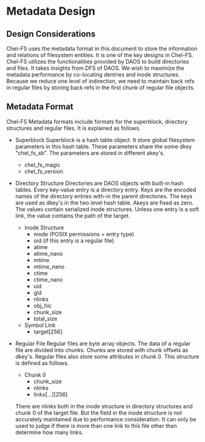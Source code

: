 # Metadata Design


## Design Considerations

Chel-FS uses the metadata format in this document to store the information and relations of filesystem entities. It is one of the key designs in Chel-FS. Chel-FS utilizes the functionalities provided by DAOS to build directories and files. It takes insights from DFS of DAOS. We wish to maximize the metadata performance by co-locating dentries and inode structures. Because we reduce one level of indirection, we need to maintain back refs in regular files by storing back refs in the first chunk of regular file objects.


## Metadata Format

Chel-FS Metadata formats include formats for the superblock, directory structures and regular files. It is explained as follows.

-   Superblock
    Superblock is a hash table object. It store global filesystem parameters in this hash table. These parameters share the some dkey "chel\_fs\_sb". The parameters are stored in different akey's.
    -   chel\_fs\_magic
    -   chel\_fs\_version
-   Directory Structure
    Directories are DAOS objects with built-in hash tables. Every key-value entry is a directory entry. Keys are the encoded names of the directory entries with-in the parent directories. The keys are used as dkey's in the two level hash table. Akeys are fixed as zero. The values contain serialized inode structures. Unless one entry is a soft link, the value contains the path of the target.
    -   Inode Structure
        -   mode (POSIX permissions + entry type)
        -   oid (if this entry is a regular file)
        -   atime
        -   atime\_nano
        -   mtime
        -   mtime\_nano
        -   ctime
        -   ctime\_nano
        -   uid
        -   gid
        -   nlinks
        -   obj\_hlc
        -   chunk\_size
        -   total\_size
    -   Symbol Link
        -   target[256]
-   Regular File
    Regular files are byte array objects. The data of a regular file are divided into chunks. Chunks are stored with chunk offsets as dkey's. Regular files also store some attributes in chunk 0. This structure is defined as follows.
    
    -   Chunk 0
        -   chunk\_size
        -   nlinks
        -   links[&#x2026;][256]
    
    There are nlinks both in the inode structure in directory structures and chunk 0 of the target file. But the field in the inode structure is not accurately maintained due to performance consideration. It can only be used to judge if there is more than one link to this file other than determine how many links.
